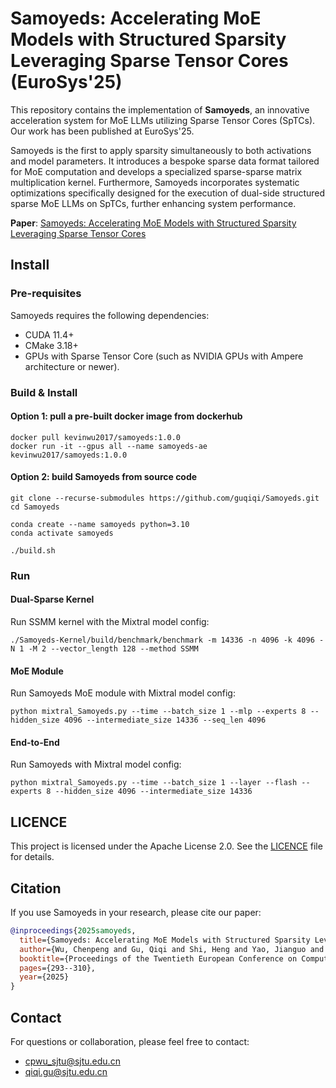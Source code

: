 # Samoyeds: Accelerating MoE Models with Structured Sparsity Leveraging Sparse Tensor Cores (EuroSys'25)

This repository contains the implementation of **Samoyeds**, an innovative acceleration system for MoE LLMs utilizing Sparse Tensor Cores (SpTCs). Our work has been published at EuroSys'25.

Samoyeds is the first to apply sparsity simultaneously to both activations and model parameters. It introduces a bespoke sparse data format tailored for MoE computation and develops a specialized sparse-sparse matrix multiplication kernel. Furthermore, Samoyeds incorporates systematic optimizations specifically designed for the execution of dual-side structured sparse MoE LLMs on SpTCs, further enhancing system performance.

**Paper**: [Samoyeds: Accelerating MoE Models with Structured Sparsity Leveraging Sparse Tensor Cores](https://dl.acm.org/doi/10.1145/3689031.3717455)

## Install

### Pre-requisites
Samoyeds requires the following dependencies:
- CUDA 11.4+
- CMake 3.18+
- GPUs with Sparse Tensor Core (such as NVIDIA GPUs with Ampere architecture or newer).

### Build & Install

#### Option 1: pull a pre-built docker image from dockerhub
```shell
docker pull kevinwu2017/samoyeds:1.0.0
docker run -it --gpus all --name samoyeds-ae kevinwu2017/samoyeds:1.0.0
```

#### Option 2: build Samoyeds from source code
```shell
git clone --recurse-submodules https://github.com/guqiqi/Samoyeds.git
cd Samoyeds

conda create --name samoyeds python=3.10
conda activate samoyeds

./build.sh
```

### Run

#### Dual-Sparse Kernel

Run SSMM kernel with the Mixtral model config:
```shell
./Samoyeds-Kernel/build/benchmark/benchmark -m 14336 -n 4096 -k 4096 -N 1 -M 2 --vector_length 128 --method SSMM
```

#### MoE Module

Run Samoyeds MoE module with Mixtral model config:
```shell
python mixtral_Samoyeds.py --time --batch_size 1 --mlp --experts 8 --hidden_size 4096 --intermediate_size 14336 --seq_len 4096
```

#### End-to-End

Run Samoyeds with Mixtral model config:
```shell
python mixtral_Samoyeds.py --time --batch_size 1 --layer --flash --experts 8 --hidden_size 4096 --intermediate_size 14336
```

## LICENCE

This project is licensed under the Apache License 2.0. See the [LICENCE](./LICENCE) file for details.

## Citation

If you use Samoyeds in your research, please cite our paper:

```bibtex
@inproceedings{2025samoyeds,
  title={Samoyeds: Accelerating MoE Models with Structured Sparsity Leveraging Sparse Tensor Cores},
  author={Wu, Chenpeng and Gu, Qiqi and Shi, Heng and Yao, Jianguo and Guan, Haibing},
  booktitle={Proceedings of the Twentieth European Conference on Computer Systems},
  pages={293--310},
  year={2025}
}
```

## Contact

For questions or collaboration, please feel free to contact:
- [cpwu_sjtu@sjtu.edu.cn](mailto:cpwu_sjtu@sjtu.edu.cn)
- [qiqi.gu@sjtu.edu.cn](mailto:qiqi.gu@sjtu.edu.cn)
